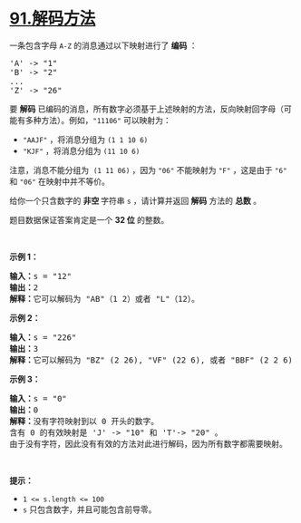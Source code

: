 # [91.解码方法](https://leetcode.cn/problems/decode-ways/)

<p>一条包含字母&nbsp;<code>A-Z</code> 的消息通过以下映射进行了 <strong>编码</strong> ：</p>

<pre>
'A' -&gt; "1"
'B' -&gt; "2"
...
'Z' -&gt; "26"</pre>

<p>要 <strong>解码</strong> 已编码的消息，所有数字必须基于上述映射的方法，反向映射回字母（可能有多种方法）。例如，<code>"11106"</code> 可以映射为：</p>

<ul>
	<li><code>"AAJF"</code> ，将消息分组为 <code>(1 1 10 6)</code></li>
	<li><code>"KJF"</code> ，将消息分组为 <code>(11 10 6)</code></li>
</ul>

<p>注意，消息不能分组为&nbsp; <code>(1 11 06)</code> ，因为 <code>"06"</code> 不能映射为 <code>"F"</code> ，这是由于 <code>"6"</code> 和 <code>"06"</code> 在映射中并不等价。</p>

<p>给你一个只含数字的 <strong>非空 </strong>字符串 <code>s</code> ，请计算并返回 <strong>解码</strong> 方法的 <strong>总数</strong> 。</p>

<p>题目数据保证答案肯定是一个 <strong>32 位</strong> 的整数。</p>

<p>&nbsp;</p>

<p><strong>示例 1：</strong></p>

<pre>
<strong>输入：</strong>s = "12"
<strong>输出：</strong>2
<strong>解释：</strong>它可以解码为 "AB"（1 2）或者 "L"（12）。
</pre>

<p><strong>示例 2：</strong></p>

<pre>
<strong>输入：</strong>s = "226"
<strong>输出：</strong>3
<strong>解释：</strong>它可以解码为 "BZ" (2 26), "VF" (22 6), 或者 "BBF" (2 2 6) 。
</pre>

<p><strong>示例 3：</strong></p>

<pre>
<strong>输入：</strong>s = "0"
<strong>输出：</strong>0
<strong>解释：</strong>没有字符映射到以 0 开头的数字。
含有 0 的有效映射是 'J' -&gt; "10" 和 'T'-&gt; "20" 。
由于没有字符，因此没有有效的方法对此进行解码，因为所有数字都需要映射。
</pre>

<p>&nbsp;</p>

<p><strong>提示：</strong></p>

<ul>
	<li><code>1 &lt;= s.length &lt;= 100</code></li>
	<li><code>s</code> 只包含数字，并且可能包含前导零。</li>
</ul>
